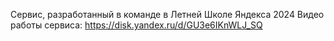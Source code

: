 Сервис, разработанный в команде в Летней Школе Яндекса 2024
Видео работы сервиса: https://disk.yandex.ru/d/GU3e6IKnWLJ_SQ
